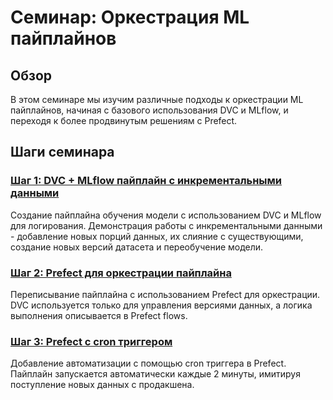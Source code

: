 # Семинар: Оркестрация ML пайплайнов

## Обзор

В этом семинаре мы изучим различные подходы к оркестрации ML пайплайнов, начиная с базового использования DVC и MLflow, и переходя к более продвинутым решениям с Prefect.

## Шаги семинара

### [Шаг 1: DVC + MLflow пайплайн с инкрементальными данными](./step1_dvc_mlflow_pipeline)

Создание пайплайна обучения модели с использованием DVC и MLflow для логирования. Демонстрация работы с инкрементальными данными - добавление новых порций данных, их слияние с существующими, создание новых версий датасета и переобучение модели.

### [Шаг 2: Prefect для оркестрации пайплайна](./step2_prefect_orchestration)

Переписывание пайплайна с использованием Prefect для оркестрации. DVC используется только для управления версиями данных, а логика выполнения описывается в Prefect flows.

### [Шаг 3: Prefect с cron триггером](./step3_prefect_cron)

Добавление автоматизации с помощью cron триггера в Prefect. Пайплайн запускается автоматически каждые 2 минуты, имитируя поступление новых данных с продакшена.
